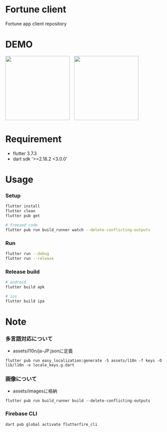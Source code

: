 # Fortune client

Fortune app client repository

# DEMO

<image src="https://user-images.githubusercontent.com/68681355/219053338-888bdbed-b0bb-4ccd-a358-261831ba0a0a.png" width="200" />&emsp;<image src="https://user-images.githubusercontent.com/68681355/219054484-82b138e5-007d-4990-a6da-c9697954ac60.png" width="200" />


# Requirement

* flutter 3.7.3 
* dart sdk '>=2.18.2 <3.0.0'

# Usage

### Setup
```zsh
flutter install
flutter clean
flutter pub get

# freezed code
flutter pub run build_runner watch --delete-conflicting-outputs
```
### Run
```zsh
flutter run --debug
flutter run --release
```

### Release build
```zsh
# android
flutter build apk

# ios
flutter build ipa
```

# Note

### 多言語対応について
* assets/l10n/ja-JP.jsonに定義
```
flutter pub run easy_localization:generate -S assets/l10n -f keys -O lib/l10n -o locale_keys.g.dart
```

### 画像について
* assets/imagesに格納
```
flutter pub run build_runner build --delete-conflicting-outputs
```

### Firebase CLI 
```
dart pub global activate flutterfire_cli
```
